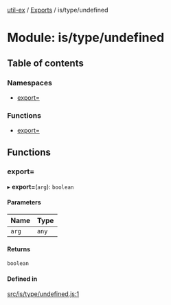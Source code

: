 [util-ex](../README.md) / [Exports](../modules.md) / is/type/undefined

# Module: is/type/undefined

## Table of contents

### Namespaces

- [export&#x3D;](is_type_undefined.export_.md)

### Functions

- [export&#x3D;](is_type_undefined.md#export&#x3D;)

## Functions

### export&#x3D;

▸ **export=**(`arg`): `boolean`

#### Parameters

| Name | Type |
| :------ | :------ |
| `arg` | `any` |

#### Returns

`boolean`

#### Defined in

[src/is/type/undefined.js:1](https://github.com/snowyu/util-ex.js/blob/10dfb41/src/is/type/undefined.js#L1)
